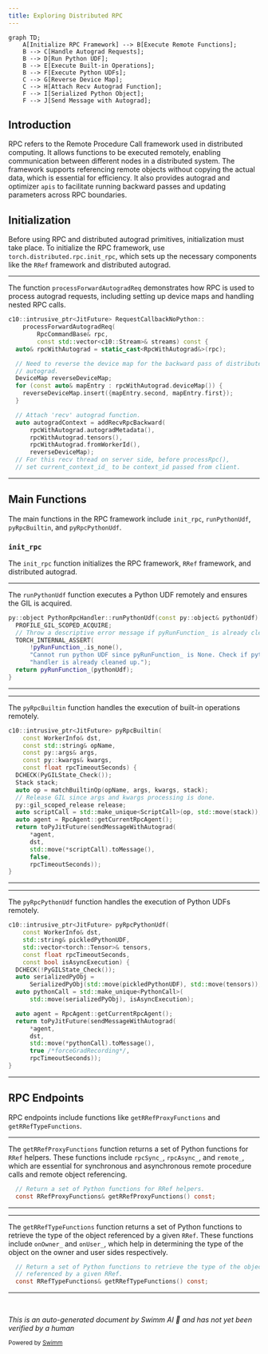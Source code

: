 ```yaml
---
title: Exploring Distributed RPC
---
```

```mermaid
graph TD;
    A[Initialize RPC Framework] --> B[Execute Remote Functions];
    B --> C[Handle Autograd Requests];
    B --> D[Run Python UDF];
    B --> E[Execute Built-in Operations];
    B --> F[Execute Python UDFs];
    C --> G[Reverse Device Map];
    C --> H[Attach Recv Autograd Function];
    F --> I[Serialized Python Object];
    F --> J[Send Message with Autograd];
```

## Introduction

RPC refers to the Remote Procedure Call framework used in distributed computing. It allows functions to be executed remotely, enabling communication between different nodes in a distributed system. The framework supports referencing remote objects without copying the actual data, which is essential for efficiency. It also provides autograd and optimizer <SwmToken path="test/functorch/discover_coverage.py" pos="91:1:1" line-data="    apis = get_public_overridable_apis()">`apis`</SwmToken> to facilitate running backward passes and updating parameters across RPC boundaries.

## Initialization

Before using RPC and distributed autograd primitives, initialization must take place. To initialize the RPC framework, use `torch.distributed.rpc.init_rpc`, which sets up the necessary components like the <SwmToken path="torch/csrc/distributed/rpc/python_rpc_handler.h" pos="76:17:17" line-data="  // Return a set of Python functions for RRef helpers.">`RRef`</SwmToken> framework and distributed autograd.

<SwmSnippet path="/torch/csrc/distributed/rpc/request_callback_no_python.cpp" line="282">

---

The function <SwmToken path="torch/csrc/distributed/rpc/request_callback_no_python.cpp" pos="283:1:1" line-data="    processForwardAutogradReq(">`processForwardAutogradReq`</SwmToken> demonstrates how RPC is used to process autograd requests, including setting up device maps and handling nested RPC calls.

```c++
c10::intrusive_ptr<JitFuture> RequestCallbackNoPython::
    processForwardAutogradReq(
        RpcCommandBase& rpc,
        const std::vector<c10::Stream>& streams) const {
  auto& rpcWithAutograd = static_cast<RpcWithAutograd&>(rpc);

  // Need to reverse the device map for the backward pass of distributed
  // autograd.
  DeviceMap reverseDeviceMap;
  for (const auto& mapEntry : rpcWithAutograd.deviceMap()) {
    reverseDeviceMap.insert({mapEntry.second, mapEntry.first});
  }

  // Attach 'recv' autograd function.
  auto autogradContext = addRecvRpcBackward(
      rpcWithAutograd.autogradMetadata(),
      rpcWithAutograd.tensors(),
      rpcWithAutograd.fromWorkerId(),
      reverseDeviceMap);
  // For this recv thread on server side, before processRpc(),
  // set current_context_id_ to be context_id passed from client.
```

---

</SwmSnippet>

## Main Functions

The main functions in the RPC framework include <SwmToken path="torch/testing/_internal/distributed/_shard/sharded_tensor/__init__.py" pos="38:3:3" line-data="    def init_rpc(self):">`init_rpc`</SwmToken>, <SwmToken path="torch/csrc/distributed/rpc/python_rpc_handler.cpp" pos="139:6:6" line-data="py::object PythonRpcHandler::runPythonUdf(const py::object&amp; pythonUdf) {">`runPythonUdf`</SwmToken>, <SwmToken path="torch/csrc/distributed/rpc/python_functions.cpp" pos="195:7:7" line-data="c10::intrusive_ptr&lt;JitFuture&gt; pyRpcBuiltin(">`pyRpcBuiltin`</SwmToken>, and <SwmToken path="torch/csrc/distributed/rpc/python_functions.cpp" pos="216:7:7" line-data="c10::intrusive_ptr&lt;JitFuture&gt; pyRpcPythonUdf(">`pyRpcPythonUdf`</SwmToken>.

### <SwmToken path="torch/testing/_internal/distributed/_shard/sharded_tensor/__init__.py" pos="38:3:3" line-data="    def init_rpc(self):">`init_rpc`</SwmToken>

The <SwmToken path="torch/testing/_internal/distributed/_shard/sharded_tensor/__init__.py" pos="38:3:3" line-data="    def init_rpc(self):">`init_rpc`</SwmToken> function initializes the RPC framework, <SwmToken path="torch/csrc/distributed/rpc/python_rpc_handler.h" pos="76:17:17" line-data="  // Return a set of Python functions for RRef helpers.">`RRef`</SwmToken> framework, and distributed autograd.

<SwmSnippet path="/torch/csrc/distributed/rpc/python_rpc_handler.cpp" line="139">

---

The <SwmToken path="torch/csrc/distributed/rpc/python_rpc_handler.cpp" pos="139:6:6" line-data="py::object PythonRpcHandler::runPythonUdf(const py::object&amp; pythonUdf) {">`runPythonUdf`</SwmToken> function executes a Python UDF remotely and ensures the GIL is acquired.

```c++
py::object PythonRpcHandler::runPythonUdf(const py::object& pythonUdf) {
  PROFILE_GIL_SCOPED_ACQUIRE;
  // Throw a descriptive error message if pyRunFunction_ is already cleaned up.
  TORCH_INTERNAL_ASSERT(
      !pyRunFunction_.is_none(),
      "Cannot run python UDF since pyRunFunction_ is None. Check if python RPC "
      "handler is already cleaned up.");
  return pyRunFunction_(pythonUdf);
}
```

---

</SwmSnippet>

<SwmSnippet path="/torch/csrc/distributed/rpc/python_functions.cpp" line="195">

---

The <SwmToken path="torch/csrc/distributed/rpc/python_functions.cpp" pos="195:7:7" line-data="c10::intrusive_ptr&lt;JitFuture&gt; pyRpcBuiltin(">`pyRpcBuiltin`</SwmToken> function handles the execution of built-in operations remotely.

```c++
c10::intrusive_ptr<JitFuture> pyRpcBuiltin(
    const WorkerInfo& dst,
    const std::string& opName,
    const py::args& args,
    const py::kwargs& kwargs,
    const float rpcTimeoutSeconds) {
  DCHECK(PyGILState_Check());
  Stack stack;
  auto op = matchBuiltinOp(opName, args, kwargs, stack);
  // Release GIL since args and kwargs processing is done.
  py::gil_scoped_release release;
  auto scriptCall = std::make_unique<ScriptCall>(op, std::move(stack));
  auto agent = RpcAgent::getCurrentRpcAgent();
  return toPyJitFuture(sendMessageWithAutograd(
      *agent,
      dst,
      std::move(*scriptCall).toMessage(),
      false,
      rpcTimeoutSeconds));
}
```

---

</SwmSnippet>

<SwmSnippet path="/torch/csrc/distributed/rpc/python_functions.cpp" line="216">

---

The <SwmToken path="torch/csrc/distributed/rpc/python_functions.cpp" pos="216:7:7" line-data="c10::intrusive_ptr&lt;JitFuture&gt; pyRpcPythonUdf(">`pyRpcPythonUdf`</SwmToken> function handles the execution of Python UDFs remotely.

```c++
c10::intrusive_ptr<JitFuture> pyRpcPythonUdf(
    const WorkerInfo& dst,
    std::string& pickledPythonUDF,
    std::vector<torch::Tensor>& tensors,
    const float rpcTimeoutSeconds,
    const bool isAsyncExecution) {
  DCHECK(!PyGILState_Check());
  auto serializedPyObj =
      SerializedPyObj(std::move(pickledPythonUDF), std::move(tensors));
  auto pythonCall = std::make_unique<PythonCall>(
      std::move(serializedPyObj), isAsyncExecution);

  auto agent = RpcAgent::getCurrentRpcAgent();
  return toPyJitFuture(sendMessageWithAutograd(
      *agent,
      dst,
      std::move(*pythonCall).toMessage(),
      true /*forceGradRecording*/,
      rpcTimeoutSeconds));
}
```

---

</SwmSnippet>

## RPC Endpoints

RPC endpoints include functions like <SwmToken path="torch/csrc/distributed/rpc/python_rpc_handler.h" pos="77:6:6" line-data="  const RRefProxyFunctions&amp; getRRefProxyFunctions() const;">`getRRefProxyFunctions`</SwmToken> and <SwmToken path="torch/csrc/distributed/rpc/python_rpc_handler.h" pos="81:6:6" line-data="  const RRefTypeFunctions&amp; getRRefTypeFunctions() const;">`getRRefTypeFunctions`</SwmToken>.

<SwmSnippet path="/torch/csrc/distributed/rpc/python_rpc_handler.h" line="76">

---

The <SwmToken path="torch/csrc/distributed/rpc/python_rpc_handler.h" pos="77:6:6" line-data="  const RRefProxyFunctions&amp; getRRefProxyFunctions() const;">`getRRefProxyFunctions`</SwmToken> function returns a set of Python functions for <SwmToken path="torch/csrc/distributed/rpc/python_rpc_handler.h" pos="76:17:17" line-data="  // Return a set of Python functions for RRef helpers.">`RRef`</SwmToken> helpers. These functions include <SwmToken path="torch/csrc/distributed/rpc/python_rpc_handler.cpp" pos="86:3:3" line-data="    rrefProxyFunctions_.rpcSync_ = getFunction(rpcApi, &quot;rpc_sync&quot;);">`rpcSync_`</SwmToken>, <SwmToken path="torch/csrc/distributed/rpc/python_rpc_handler.cpp" pos="87:3:3" line-data="    rrefProxyFunctions_.rpcAsync_ = getFunction(rpcApi, &quot;rpc_async&quot;);">`rpcAsync_`</SwmToken>, and <SwmToken path="torch/csrc/distributed/rpc/python_rpc_handler.cpp" pos="88:3:3" line-data="    rrefProxyFunctions_.remote_ = getFunction(rpcApi, &quot;remote&quot;);">`remote_`</SwmToken>, which are essential for synchronous and asynchronous remote procedure calls and remote object referencing.

```c
  // Return a set of Python functions for RRef helpers.
  const RRefProxyFunctions& getRRefProxyFunctions() const;
```

---

</SwmSnippet>

<SwmSnippet path="/torch/csrc/distributed/rpc/python_rpc_handler.h" line="79">

---

The <SwmToken path="torch/csrc/distributed/rpc/python_rpc_handler.h" pos="81:6:6" line-data="  const RRefTypeFunctions&amp; getRRefTypeFunctions() const;">`getRRefTypeFunctions`</SwmToken> function returns a set of Python functions to retrieve the type of the object referenced by a given <SwmToken path="torch/csrc/distributed/rpc/python_rpc_handler.h" pos="80:11:11" line-data="  // referenced by a given RRef.">`RRef`</SwmToken>. These functions include <SwmToken path="torch/csrc/distributed/rpc/python_rpc_handler.cpp" pos="83:3:3" line-data="    rrefTypeFunctions_.onOwner_ = getFunction(rpcApi, &quot;_rref_typeof_on_owner&quot;);">`onOwner_`</SwmToken> and <SwmToken path="torch/csrc/distributed/rpc/python_rpc_handler.cpp" pos="84:3:3" line-data="    rrefTypeFunctions_.onUser_ = getFunction(rpcApi, &quot;_rref_typeof_on_user&quot;);">`onUser_`</SwmToken>, which help in determining the type of the object on the owner and user sides respectively.

```c
  // Return a set of Python functions to retrieve the type of the object
  // referenced by a given RRef.
  const RRefTypeFunctions& getRRefTypeFunctions() const;
```

---

</SwmSnippet>

&nbsp;

*This is an auto-generated document by Swimm AI 🌊 and has not yet been verified by a human*

<SwmMeta version="3.0.0" repo-id="Z2l0aHViJTNBJTNBcHl0b3JjaC1hdXRvZG9jcy1kZW1vJTNBJTNBU3dpbW0tRGVtbw==" repo-name="pytorch-autodocs-demo"><sup>Powered by [Swimm](/)</sup></SwmMeta>
